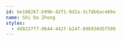 ```yaml
---
id: be108267-b99b-42f1-9d2a-3c7db0ac469a
name: Shi Da Zhong
styles:
  - dd8237f7-0644-442f-b14f-898930d5f599
---
```

